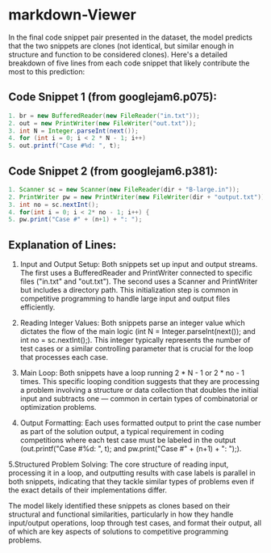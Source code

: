 # markdown-Viewer

In the final code snippet pair presented in the dataset, the model predicts that the two snippets are clones (not identical, but similar enough in structure and function to be considered clones). Here's a detailed breakdown of five lines from each code snippet that likely contribute the most to this prediction:

## Code Snippet 1 (from googlejam6.p075):
```java
1. br = new BufferedReader(new FileReader("in.txt"));
2. out = new PrintWriter(new FileWriter("out.txt"));
3. int N = Integer.parseInt(next());
4. for (int i = 0; i < 2 * N - 1; i++)
5. out.printf("Case #%d: ", t);
```
## Code Snippet 2 (from googlejam6.p381):
```java
1. Scanner sc = new Scanner(new FileReader(dir + "B-large.in"));
2. PrintWriter pw = new PrintWriter(new FileWriter(dir + "output.txt"));
3. int no = sc.nextInt();
4. for(int i = 0; i < 2* no - 1; i++) {
5. pw.print("Case #" + (n+1) + ": ");
```

## Explanation of Lines:
1. Input and Output Setup: Both snippets set up input and output streams. The first uses a BufferedReader and PrintWriter connected to specific files ("in.txt" and "out.txt"). The second uses a Scanner and PrintWriter but includes a directory path. This initialization step is common in competitive programming to handle large input and output files efficiently.

2. Reading Integer Values: Both snippets parse an integer value which dictates the flow of the main logic (int N = Integer.parseInt(next()); and int no = sc.nextInt();). This integer typically represents the number of test cases or a similar controlling parameter that is crucial for the loop that processes each case.

3. Main Loop: Both snippets have a loop running 2 * N - 1 or 2 * no - 1 times. This specific looping condition suggests that they are processing a problem involving a structure or data collection that doubles the initial input and subtracts one — common in certain types of combinatorial or optimization problems.

4. Output Formatting: Each uses formatted output to print the case number as part of the solution output, a typical requirement in coding competitions where each test case must be labeled in the output (out.printf("Case #%d: ", t); and pw.print("Case #" + (n+1) + ": ");).

5.Structured Problem Solving: The core structure of reading input, processing it in a loop, and outputting results with case labels is parallel in both snippets, indicating that they tackle similar types of problems even if the exact details of their implementations differ.

The model likely identified these snippets as clones based on their structural and functional similarities, particularly in how they handle input/output operations, loop through test cases, and format their output, all of which are key aspects of solutions to competitive programming problems.